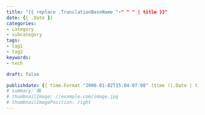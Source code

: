 ```yaml
---
title: "{{ replace .TranslationBaseName "-" " " | title }}"
date: {{ .Date }}
categories:
- category
- subcategory
tags:
- tag1
- tag2
keywords:
- tech

draft: false

publishdate: {{ time.Format "2006-01-02T15:04-07:00" (time ((.Date | time.AsTime).AddDate 0 0 1 | time.Format "2006-01-02") "Asia/Taipei") }}
# summary: 無
# thumbnailImage: //example.com/image.jpg
# thumbnailImagePosition: right
---
```


